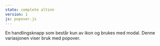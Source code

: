 ```yaml
---
state: complete altinn
version: 1
js: popover.js
---
```


En handlingsknapp som består kun av ikon og brukes med modal. Denne variasjonen viser bruk med popover.
